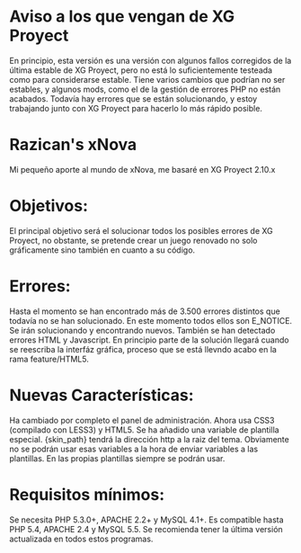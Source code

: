 Aviso a los que vengan de XG Proyect
====================================

En principio, esta versión es una versión con algunos fallos corregidos de la última estable de XG
Proyect, pero no está lo suficientemente testeada como para considerarse estable. Tiene varios
cambios que podrían no ser estables, y algunos mods, como el de la gestión de errores PHP no están
acabados. Todavía hay errores que se están solucionando, y estoy trabajando junto con XG Proyect
para hacerlo lo más rápido posible.

Razican's xNova
===============

Mi pequeño aporte al mundo de xNova, me basaré en XG Proyect 2.10.x


Objetivos:
==========

El principal objetivo será el solucionar todos los posibles errores de XG Proyect, no obstante, se
pretende crear un juego renovado no solo gráficamente sino también en cuanto a su código.

Errores:
========

Hasta el momento se han encontrado más de 3.500 errores distintos que todavía no se han solucionado.
En este momento todos ellos son E_NOTICE. Se irán solucionando y encontrando nuevos. También se han
detectado errores HTML y Javascript. En principio parte de la solución llegará cuando se reescriba la
interfáz gráfica, proceso que se está llevndo acabo en la rama feature/HTML5.

Nuevas Características:
=======================

Ha cambiado por completo el panel de administración. Ahora usa CSS3 (compilado con LESS3) y HTML5. Se ha
añadido una variable de plantilla especial. {skin_path} tendrá la dirección http a la raiz del tema.
Obviamente no se podrán usar esas variables a la hora de enviar variables a las plantillas. En las propias plantillas siempre se podrán usar.

Requisitos mínimos:
===================

Se necesita PHP 5.3.0+, APACHE 2.2+ y MySQL 4.1+. Es compatible hasta PHP 5.4, APACHE 2.4 y MySQL 5.5. Se recomienda tener la última versión actualizada en todos estos programas.
